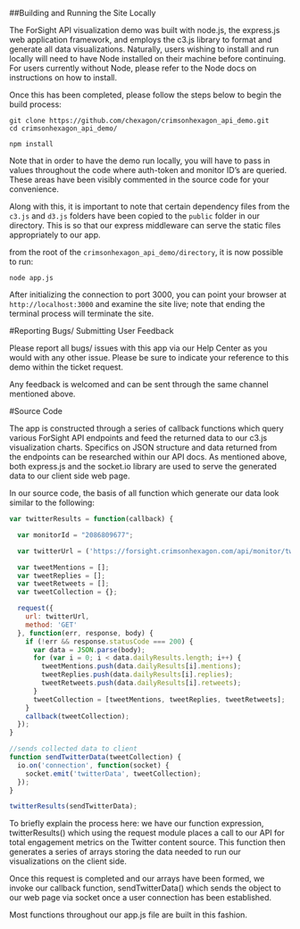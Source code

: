 ##Building and Running the Site Locally

The ForSight API visualization demo was built with node.js, the express.js web application framework, and employs the c3.js library to format and generate all data visualizations. Naturally, users wishing to install and run locally will need to have Node installed on their machine before continuing. For users currently without Node, please refer to the Node docs on instructions on how to install. 

Once this has been completed, please follow the steps below to begin the build process:

```
git clone https://github.com/chexagon/crimsonhexagon_api_demo.git
cd crimsonhexagon_api_demo/

npm install
```

Note that in order to have the demo run locally, you will have to pass in values throughout the code where auth-token and monitor ID’s are queried. These areas have been visibly commented in the source code for your convenience.

Along with this, it is important to note that certain dependency files from the `c3.js` and `d3.js` folders have been copied to the `public` folder in our directory. This is so that our express middleware can serve the static files appropriately to our app.

 from the root of the `crimsonhexagon_api_demo/directory`, it is now possible to run:

```
node app.js
```

After initializing the connection to port 3000, you can point your browser at `http://localhost:3000` and examine the site live; note that ending the terminal process will terminate the site. 


#Reporting Bugs/ Submitting User Feedback

Please report all bugs/ issues with this app via our Help Center as you would with any other issue. Please be sure to indicate your reference to this demo within the ticket request.

Any feedback is welcomed and can be sent through the same channel mentioned above.

#Source Code

The app is constructed through a series of callback functions which query various ForSight API endpoints and feed the returned data to our c3.js visualization charts. Specifics on JSON structure and data returned from the endpoints can be researched within our API docs. As mentioned above, both express.js and the socket.io library are used to serve the generated data to our client side web page. 

In our source code, the basis of all function which generate our data look similar to the following: 

```javascript
var twitterResults = function(callback) {

  var monitorId = "2086809677";

  var twitterUrl = ('https://forsight.crimsonhexagon.com/api/monitor/twittersocial/totalengagement?id=' + monitorId + '&start=' + startDate + '&end=' + endDate + '&auth=' + auth);

  var tweetMentions = [];
  var tweetReplies = [];
  var tweetRetweets = [];
  var tweetCollection = {};

  request({
    url: twitterUrl,
    method: 'GET'
  }, function(err, response, body) {
    if (!err && response.statusCode === 200) {
      var data = JSON.parse(body);
      for (var i = 0; i < data.dailyResults.length; i++) {
        tweetMentions.push(data.dailyResults[i].mentions);
        tweetReplies.push(data.dailyResults[i].replies);
        tweetRetweets.push(data.dailyResults[i].retweets);
      } 
      tweetCollection = [tweetMentions, tweetReplies, tweetRetweets];
    }
    callback(tweetCollection);
  });
}

//sends collected data to client
function sendTwitterData(tweetCollection) {
  io.on('connection', function(socket) {
    socket.emit('twitterData', tweetCollection);
  });
}

twitterResults(sendTwitterData);
```

To briefly explain the process here: we have our function expression, twitterResults() which using the request module places a call to our API for total engagement metrics on the Twitter content source. This function then generates a series of arrays storing the data needed to run our visualizations on the client side. 

Once this request is completed and our arrays have been formed, we invoke our callback function, sendTwitterData() which sends the object to our web page via socket once a user connection has been established.  

Most functions throughout our app.js file are built in this fashion. 










